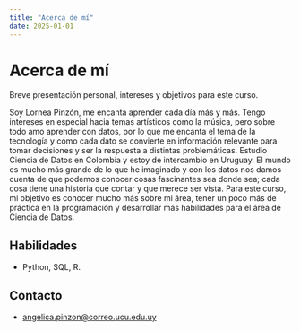 ```yaml
---
title: "Acerca de mí"
date: 2025-01-01
---
```


# Acerca de mí

Breve presentación personal, intereses y objetivos para este curso.

Soy Lornea Pinzón, me encanta aprender cada día más y más. Tengo intereses en especial hacia temas artísticos como la música, pero sobre todo amo aprender con datos, por lo que me encanta el tema de la tecnología y cómo cada dato se convierte en información relevante para tomar decisiones y ser la respuesta a distintas problemáticas. Estudio Ciencia de Datos en Colombia y estoy de intercambio en Uruguay. El mundo es mucho más grande de lo que he imaginado y con los datos nos damos cuenta de que podemos conocer cosas fascinantes sea donde sea; cada cosa tiene una historia que contar y que merece ser vista. Para este curso, mi objetivo es conocer mucho más sobre mi área, tener un poco más de práctica en la programación y desarrollar más habilidades para el área de Ciencia de Datos.


## Habilidades
- Python, SQL, R. 

## Contacto
- angelica.pinzon@correo.ucu.edu.uy
